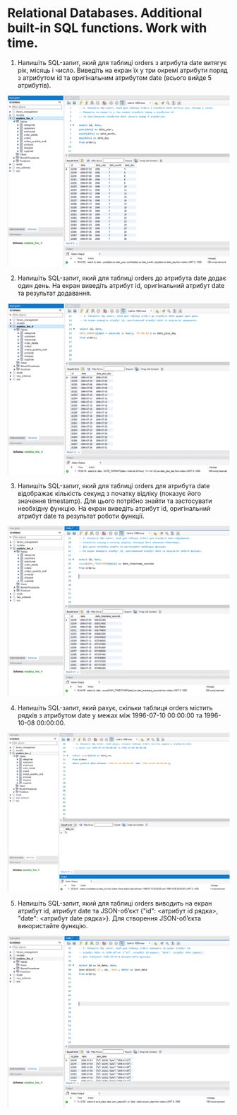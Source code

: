 # Relational Databases. Additional built-in SQL functions. Work with time.

1. Напишіть SQL-запит, який для таблиці orders з атрибута date витягує рік, місяць і число.
   Виведіть на екран їх у три окремі атрибути поряд з атрибутом id
   та оригінальним атрибутом date (всього вийде 5 атрибутів).

![1](./assets/p1.png)

2. Напишіть SQL-запит, який для таблиці orders до атрибута date додає один день.
   На екран виведіть атрибут id, оригінальний атрибут date та результат додавання.

![2](./assets/p2.png)

3. Напишіть SQL-запит, який для таблиці orders для атрибута date відображає
   кількість секунд з початку відліку (показує його значення timestamp).
   Для цього потрібно знайти та застосувати необхідну функцію.
   На екран виведіть атрибут id, оригінальний атрибут date та результат роботи функції.

![3](./assets/p3.png)

4. Напишіть SQL-запит, який рахує, скільки таблиця orders містить рядків з атрибутом date
   у межах між 1996-07-10 00:00:00 та 1996-10-08 00:00:00.

![4](./assets/p4.png)

5. Напишіть SQL-запит, який для таблиці orders виводить на екран атрибут id,
   атрибут date та JSON-об’єкт {"id": <атрибут id рядка>, "date": <атрибут date рядка>}.
   Для створення JSON-об’єкта використайте функцію.

![5.1](./assets/p5.png)
